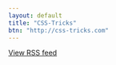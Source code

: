 ```yaml
---
layout: default
title: "CSS-Tricks"
btn: "http://css-tricks.com"
---
```


<script language="JavaScript" src="http://feed2js.org//feed2js.php?src=http%3A%2F%2Ffeeds.feedburner.com%2FCssTricks&num=6&desc=150>1&date=y&utf=y"  charset="UTF-8" type="text/javascript"></script>

<noscript>
<a href="http://feed2js.org//feed2js.php?src=http%3A%2F%2Ffeeds.feedburner.com%2FCssTricks&num=6&desc=150>1&date=y&utf=y&html=y">View RSS feed</a>
</noscript>